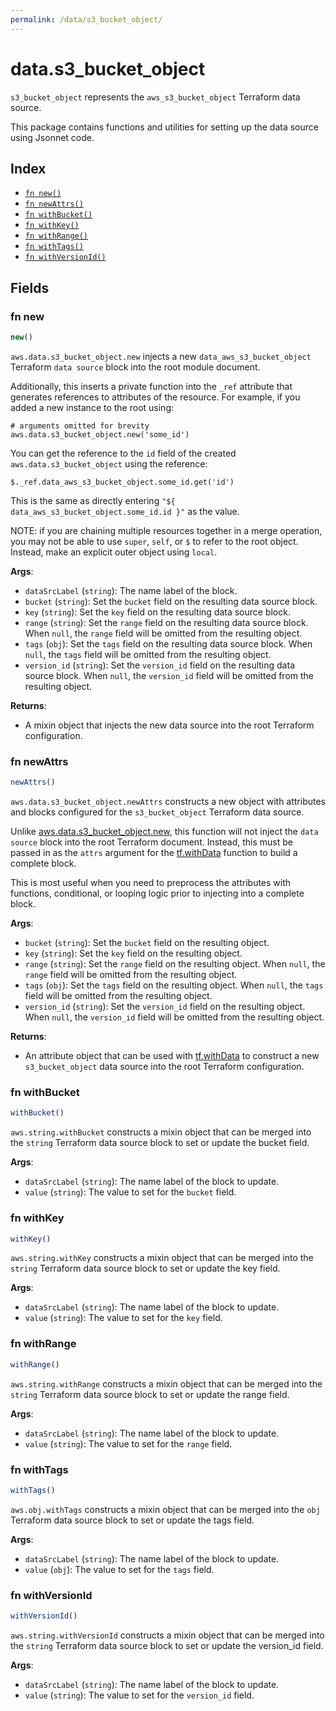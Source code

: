 ```yaml
---
permalink: /data/s3_bucket_object/
---
```


# data.s3_bucket_object

`s3_bucket_object` represents the `aws_s3_bucket_object` Terraform data source.



This package contains functions and utilities for setting up the data source using Jsonnet code.


## Index

* [`fn new()`](#fn-new)
* [`fn newAttrs()`](#fn-newattrs)
* [`fn withBucket()`](#fn-withbucket)
* [`fn withKey()`](#fn-withkey)
* [`fn withRange()`](#fn-withrange)
* [`fn withTags()`](#fn-withtags)
* [`fn withVersionId()`](#fn-withversionid)

## Fields

### fn new

```ts
new()
```


`aws.data.s3_bucket_object.new` injects a new `data_aws_s3_bucket_object` Terraform `data source`
block into the root module document.

Additionally, this inserts a private function into the `_ref` attribute that generates references to attributes of the
resource. For example, if you added a new instance to the root using:

    # arguments omitted for brevity
    aws.data.s3_bucket_object.new('some_id')

You can get the reference to the `id` field of the created `aws.data.s3_bucket_object` using the reference:

    $._ref.data_aws_s3_bucket_object.some_id.get('id')

This is the same as directly entering `"${ data_aws_s3_bucket_object.some_id.id }"` as the value.

NOTE: if you are chaining multiple resources together in a merge operation, you may not be able to use `super`, `self`,
or `$` to refer to the root object. Instead, make an explicit outer object using `local`.

**Args**:
  - `dataSrcLabel` (`string`): The name label of the block.
  - `bucket` (`string`): Set the `bucket` field on the resulting data source block.
  - `key` (`string`): Set the `key` field on the resulting data source block.
  - `range` (`string`): Set the `range` field on the resulting data source block. When `null`, the `range` field will be omitted from the resulting object.
  - `tags` (`obj`): Set the `tags` field on the resulting data source block. When `null`, the `tags` field will be omitted from the resulting object.
  - `version_id` (`string`): Set the `version_id` field on the resulting data source block. When `null`, the `version_id` field will be omitted from the resulting object.

**Returns**:
- A mixin object that injects the new data source into the root Terraform configuration.


### fn newAttrs

```ts
newAttrs()
```


`aws.data.s3_bucket_object.newAttrs` constructs a new object with attributes and blocks configured for the `s3_bucket_object`
Terraform data source.

Unlike [aws.data.s3_bucket_object.new](#fn-new), this function will not inject the `data source`
block into the root Terraform document. Instead, this must be passed in as the `attrs` argument for the
[tf.withData](https://github.com/tf-libsonnet/core/tree/main/docs#fn-withdata) function to build a complete block.

This is most useful when you need to preprocess the attributes with functions, conditional, or looping logic prior to
injecting into a complete block.

**Args**:
  - `bucket` (`string`): Set the `bucket` field on the resulting object.
  - `key` (`string`): Set the `key` field on the resulting object.
  - `range` (`string`): Set the `range` field on the resulting object. When `null`, the `range` field will be omitted from the resulting object.
  - `tags` (`obj`): Set the `tags` field on the resulting object. When `null`, the `tags` field will be omitted from the resulting object.
  - `version_id` (`string`): Set the `version_id` field on the resulting object. When `null`, the `version_id` field will be omitted from the resulting object.

**Returns**:
  - An attribute object that can be used with [tf.withData](https://github.com/tf-libsonnet/core/tree/main/docs#fn-withdata) to construct a new `s3_bucket_object` data source into the root Terraform configuration.


### fn withBucket

```ts
withBucket()
```

`aws.string.withBucket` constructs a mixin object that can be merged into the `string`
Terraform data source block to set or update the bucket field.



**Args**:
  - `dataSrcLabel` (`string`): The name label of the block to update.
  - `value` (`string`): The value to set for the `bucket` field.


### fn withKey

```ts
withKey()
```

`aws.string.withKey` constructs a mixin object that can be merged into the `string`
Terraform data source block to set or update the key field.



**Args**:
  - `dataSrcLabel` (`string`): The name label of the block to update.
  - `value` (`string`): The value to set for the `key` field.


### fn withRange

```ts
withRange()
```

`aws.string.withRange` constructs a mixin object that can be merged into the `string`
Terraform data source block to set or update the range field.



**Args**:
  - `dataSrcLabel` (`string`): The name label of the block to update.
  - `value` (`string`): The value to set for the `range` field.


### fn withTags

```ts
withTags()
```

`aws.obj.withTags` constructs a mixin object that can be merged into the `obj`
Terraform data source block to set or update the tags field.



**Args**:
  - `dataSrcLabel` (`string`): The name label of the block to update.
  - `value` (`obj`): The value to set for the `tags` field.


### fn withVersionId

```ts
withVersionId()
```

`aws.string.withVersionId` constructs a mixin object that can be merged into the `string`
Terraform data source block to set or update the version_id field.



**Args**:
  - `dataSrcLabel` (`string`): The name label of the block to update.
  - `value` (`string`): The value to set for the `version_id` field.
